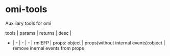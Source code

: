 # omi-tools
 Auxiliary tools for omi

tools | params | returns | desc |
- | - | - | - |
rmIEFP | props: object | props(without internal events):object | remove inernal events from props
